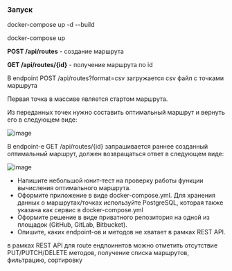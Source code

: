 ### Запуск

docker-compose up -d --build

docker-compose up


**POST /api/routes** - создание маршрута

**GET /api/routes/{id}** - получение маршрута по id

В endpoint POST /api/routes?format=csv загружается csv файл с точками маршрута

Первая точка в массиве является стартом маршрута.

Из переданных точек нужно составить оптимальный маршрут и вернуть его в следующем виде:

![image](https://github.com/4madeuz/optimal_route_test/assets/84397194/83b71c70-e693-4548-9a07-f32e92e27ff8)


В endpoint-е GET /api/routes/{id} запрашивается раннее созданный оптимальный маршрут, должен возвращаться ответ в следующем виде:

![image](https://github.com/4madeuz/optimal_route_test/assets/84397194/83b71c70-e693-4548-9a07-f32e92e27ff8)

- Напишите небольшой юнит-тест на проверку работы функции вычисления оптимального маршрута.
- Оформите приложение в виде docker-compose.yml. Для хранения данных о маршрутах/точках используйте PostgreSQL, которая также указана как сервис в docker-compose.yml
- Оформите решение в виде приватного репозитория на одной из площадок (GitHub, GitLab, Bitbucket).
- Опишите, каких endpoint-ов и методов не хватает в рамках REST API.

в рамках REST API для route ендпоиннтов можно отметить отсутствие PUT/PUTCH/DELETE методов, получение списка маршрутов, фильтрацию, сортировку